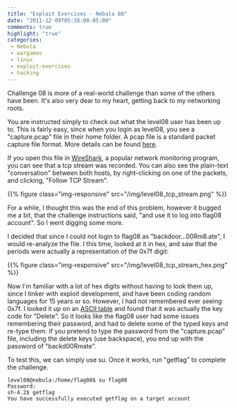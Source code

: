 ```yaml
---
title: "Exploit Exercises - Nebula 08"
date: "2011-12-09T05:38:00-05:00"
comments: true
highlight: "true"
categories:
 - Nebula
 - wargames
 - linux
 - exploit-exercises
 - hacking
---
```


Challenge 08 is more of a real-world challenge than some of the others have been.  It's also very dear to my heart, getting back to my networking roots. 

<!-- more -->

You are instructed simply to check out what the level08 user has been up to.  This is fairly easy, since when you login as level08, you see a "capture.pcap" file in their home folder.  A pcap file is a standard packet capture file format.  More details can be found [here](http://en.wikipedia.org/wiki/Pcap). 

If you open this file in [WireShark](http://www.wireshark.org), a popular network monitoring program, you can see that a tcp stream was recorded.  You can also see the plain-text "conversation" between both hosts, by right-clicking on one of the packets, and clicking, "Follow TCP Stream". 

{{% figure class="img-responsive" src="/img/level08_tcp_stream.png" %}}

For a while, I thought this was the end of this problem, however it bugged me a bit, that the challenge instructions said, "and use it to log into flag08 account".  So I went digging some more.

I decided that since I could not login to flag08 as "backdoor...00Rm8.ate", I would re-analyze the file.  I this time, looked at it in hex, and saw that the periods were actually a representation of the 0x7f digit:


{{% figure class="img-responsive" src="/img/level08_tcp_stream_hex.png" %}}

Now I'm familiar with a lot of hex digits without having to look them up, since I tinker with exploit development, and have been coding random languages for 15 years or so.  However, I had not remembered ever seeing 0x7f.  I looked it up on an [ASCII table](http://web.cs.mun.ca/~michael/c/ascii-table.html) and found that it was actually the key code for "Delete".  So it looks like the flag08 user had some issues remembering their password, and had to delete some of the typed keys and re-type them. If you pretend to type the password from the "capture.pcap" file, including the delete keys (use backspace), you end up with the password of "backd00Rmate".

To test this, we can simply use su.  Once it works, run "getflag" to complete the challenge.

```
level08@nebula:/home/flag08$ su flag08
Password:
sh-4.2$ getflag
You have successfully executed getflag on a target account
```
